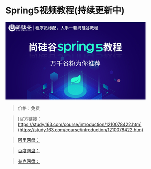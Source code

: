 # Spring5视频教程(持续更新中)

![img](../../../assets/study163/free/964d54aa32da4a24b86a3df864abc9eb.jpg)

> 价格：免费

> [官方链接：https://study.163.com/course/introduction/1210078422.htm](https://study.163.com/course/introduction/1210078422.htm)

> [阿里网盘：]()

> [百度网盘：]()

> [夸克网盘：]()
